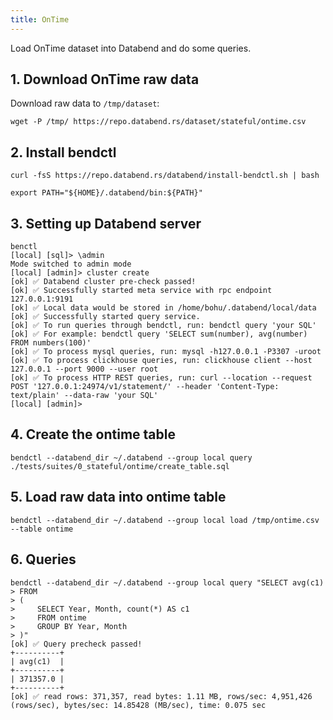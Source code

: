 ```yaml
---
title: OnTime
---
```


Load OnTime dataset into Databend and do some queries.

## 1. Download OnTime raw data

Download raw data to `/tmp/dataset`:

```
wget -P /tmp/ https://repo.databend.rs/dataset/stateful/ontime.csv
```

## 2. Install bendctl


```shell
curl -fsS https://repo.databend.rs/databend/install-bendctl.sh | bash
```

```shell
export PATH="${HOME}/.databend/bin:${PATH}"
```

## 3. Setting up Databend server

```shell
benctl
[local] [sql]> \admin
Mode switched to admin mode
[local] [admin]> cluster create
[ok] ✅ Databend cluster pre-check passed!
[ok] ✅ Successfully started meta service with rpc endpoint 127.0.0.1:9191
[ok] ✅ Local data would be stored in /home/bohu/.databend/local/data
[ok] ✅ Successfully started query service.
[ok] ✅ To run queries through bendctl, run: bendctl query 'your SQL'
[ok] ✅ For example: bendctl query 'SELECT sum(number), avg(number) FROM numbers(100)'
[ok] ✅ To process mysql queries, run: mysql -h127.0.0.1 -P3307 -uroot
[ok] ✅ To process clickhouse queries, run: clickhouse client --host 127.0.0.1 --port 9000 --user root
[ok] ✅ To process HTTP REST queries, run: curl --location --request POST '127.0.0.1:24974/v1/statement/' --header 'Content-Type: text/plain' --data-raw 'your SQL'
[local] [admin]>
```

## 4. Create the ontime table

```
bendctl --databend_dir ~/.databend --group local query ./tests/suites/0_stateful/ontime/create_table.sql
```

## 5. Load raw data into ontime table
```
bendctl --databend_dir ~/.databend --group local load /tmp/ontime.csv --table ontime
```

## 6. Queries

```
bendctl --databend_dir ~/.databend --group local query "SELECT avg(c1)
> FROM
> (
>     SELECT Year, Month, count(*) AS c1
>     FROM ontime
>     GROUP BY Year, Month
> )"
[ok] ✅ Query precheck passed!
+----------+
| avg(c1)  |
+----------+
| 371357.0 |
+----------+
[ok] ✅ read rows: 371,357, read bytes: 1.11 MB, rows/sec: 4,951,426 (rows/sec), bytes/sec: 14.85428 (MB/sec), time: 0.075 sec
```

